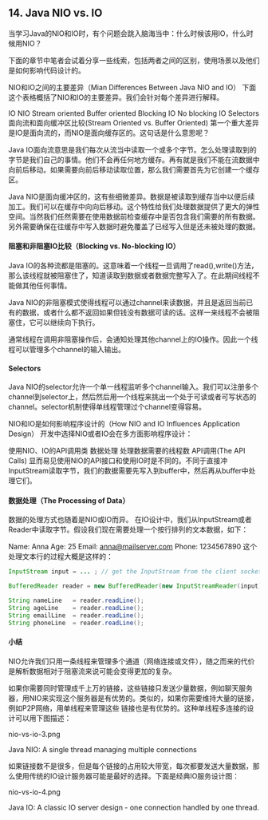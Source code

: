 ## 14. Java NIO vs. IO
当学习Java的NIO和IO时，有个问题会跳入脑海当中：什么时候该用IO，什么时候用NIO？

下面的章节中笔者会试着分享一些线索，包括两者之间的区别，使用场景以及他们是如何影响代码设计的。

NIO和IO之间的主要差异（Mian Differences Between Java NIO and IO）
下面这个表格概括了NIO和IO的主要差异。我们会针对每个差异进行解释。

IO	NIO
Stream oriented	Buffer oriented
Blocking IO	No blocking IO
Selectors
面向流和面向缓冲区比较(Stream Oriented vs. Buffer Oriented)
第一个重大差异是IO是面向流的，而NIO是面向缓存区的。这句话是什么意思呢？

Java IO面向流意思是我们每次从流当中读取一个或多个字节。怎么处理读取到的字节是我们自己的事情。他们不会再任何地方缓存。再有就是我们不能在流数据中向前后移动。如果需要向前后移动读取位置，那么我们需要首先为它创建一个缓存区。

Java NIO是面向缓冲区的，这有些细微差异。数据是被读取到缓存当中以便后续加工。我们可以在缓存中向向后移动。这个特性给我们处理数据提供了更大的弹性空间。当然我们任然需要在使用数据前检查缓存中是否包含我们需要的所有数据。另外需要确保在往缓存中写入数据时避免覆盖了已经写入但是还未被处理的数据。

#### 阻塞和非阻塞IO比较（Blocking vs. No-blocking IO）
Java IO的各种流都是阻塞的。这意味着一个线程一旦调用了read(),write()方法，那么该线程就被阻塞住了，知道读取到数据或者数据完整写入了。在此期间线程不能做其他任何事情。

Java NIO的非阻塞模式使得线程可以通过channel来读数据，并且是返回当前已有的数据，或者什么都不返回如果但钱没有数据可读的话。这样一来线程不会被阻塞住，它可以继续向下执行。

通常线程在调用非阻塞操作后，会通知处理其他channel上的IO操作。因此一个线程可以管理多个channel的输入输出。

#### Selectors
Java NIO的selector允许一个单一线程监听多个channel输入。我们可以注册多个channel到selector上，然后然后用一个线程来挑出一个处于可读或者可写状态的channel。selector机制使得单线程管理过个channel变得容易。

NIO和IO是如何影响程序设计的（How NIO and IO Influences Application Design）
开发中选择NIO或者IO会在多方面影响程序设计：

使用NIO、IO的API调用类
数据处理
处理数据需要的线程数
API调用(The API Calls)
显而易见使用NIO的API接口和使用IO时是不同的。不同于直接冲InputStream读取字节，我们的数据需要先写入到buffer中，然后再从buffer中处理它们。

#### 数据处理（The Processing of Data）
数据的处理方式也随着是NIO或IO而异。 在IO设计中，我们从InputStream或者Reader中读取字节。假设我们现在需要处理一个按行排列的文本数据，如下：

Name: Anna
Age: 25
Email: anna@mailserver.com
Phone: 1234567890
这个处理文本行的过程大概是这样的：
```java
InputStream input = ... ; // get the InputStream from the client socket

BufferedReader reader = new BufferedReader(new InputStreamReader(input));

String nameLine   = reader.readLine();
String ageLine    = reader.readLine();
String emailLine  = reader.readLine();
String phoneLine  = reader.readLine();
```
#### 小结
NIO允许我们只用一条线程来管理多个通道（网络连接或文件），随之而来的代价是解析数据相对于阻塞流来说可能会变得更加的复杂。

如果你需要同时管理成千上万的链接，这些链接只发送少量数据，例如聊天服务器，用NIO来实现这个服务器是有优势的。类似的，如果你需要维持大量的链接，例如P2P网络，用单线程来管理这些 链接也是有优势的。这种单线程多连接的设计可以用下图描述：

nio-vs-io-3.png

Java NIO: A single thread managing multiple connections

如果链接数不是很多，但是每个链接的占用较大带宽，每次都要发送大量数据，那么使用传统的IO设计服务器可能是最好的选择。下面是经典IO服务设计图：

nio-vs-io-4.png

Java IO: A classic IO server design - one connection handled by one thread.